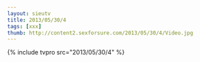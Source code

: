 ```yaml
--- 
layout: sieutv
title: 2013/05/30/4
tags: [xxx]
thumb: http://content2.sexforsure.com/2013/05/30/4/Video.jpg
---
```

{% include tvpro src="2013/05/30/4" %} 
